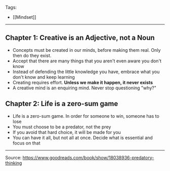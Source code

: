 Tags:
- [[Mindset]]
---
## Chapter 1: Creative is an Adjective, not a Noun

- Concepts must be created in our minds, before making them real. Only then do they exist.
- Accept that there are many things that you aren't even aware you don't know
- Instead of defending the little knowledge you have, embrace what you don't know and keep learning
- Creating requires effort. **Unless we make it happen, it never exists**
- A creative mind is an enquiring mind. Never stop questioning "why?"

## Chapter 2: Life is a zero-sum game
- Life is a zero-sum game. In order for someone to win, someone has to lose
- You must choose to be a predator, not the prey
- If you avoid that hard choice, it will be made for you
- You can have it all, but not all at once. Decide what is essential and focus on that
---
Source: https://www.goodreads.com/book/show/18038936-predatory-thinking
